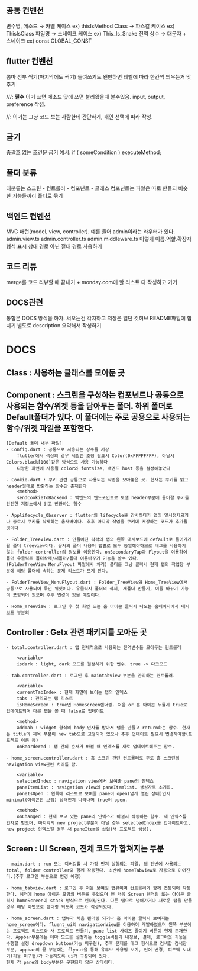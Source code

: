 ## 공통 컨벤션

변수명, 메소드 → 카멜 케이스  ex) thisIsMethod
Class → 파스칼 케이스 ex) ThisIsClass
파일명 → 스네이크 케이스 ex) This_Is_Snake
전역 상수 → 대문자 + 스네이크 ex) const GLOBAL_CONST 

## flutter 컨벤션

콤마 전부 찍기(마지막에도 찍기)
들여쓰기도 왠만하면 레벨에 따라 한칸씩 띄우는거 맞추기

///: 
**필수** 이거 쓰면 메소드 앞에 쓰면 불러왔을때 볼수있음. input, output, preference 작성.  

//:
 이거는 그냥 코드 보는 사람한테 간단하게, 개인 선택에 따라 작성.

## 금기
중괄호 없는 조건문
금기 예시:
if ( someCondition )
     executeMethod;

## 폴더 분류
대분류는 
스크린 - 컨트롤러 - 컴포넌트 - 클래스
컴포넌트는 파일은 따로 만들되 비슷한 기능들끼리 폴더로 묶기

## 백엔드 컨벤션
MVC 패턴(model, view, controller). 예를 들어 admin이라는 라우터가 있다.
admin.view.ts
admin.controller.ts
admin.middleware.ts
이렇게 이름.역할.확장자 형식 표시
상대 경로 아닌 절대 경로 사용하기

## 코드 리뷰
merge를 코드 리뷰할 때 끝내기 + monday.com에 할 리스트 다 작성하고 가기


## DOCS관련
통합본 DOCS 방식을 하자. 써오는건 각자하고 저장은 일단 깃허브 README파일에 합치기
별도로 description 요약해서 작성하기

# DOCS

## Class : 사용하는 클래스를 모아둔 곳

## Component : 스크린을 구성하는 컴포넌트나 공통으로 사용되는 함수/위젯 등을 담아두는 폴더. 하위 폴더로 Default폴더가 있다. 이 폴더에는 주로 공용으로 사용되는 함수/위젯 파일을 포함한다.


    [Default 폴더 내부 파일]
    - Config.dart : 공통으로 사용되는 상수들 저장
        flutter에서 색상의 경우 세밀한 조정 필요시 Color(0xFFFFFFFF), 아닐시 Colors.black[100]같은 방식으로 사용 가능하다 
        다양한 화면에 사용될 color와 fontsize, 백엔드 host 등을 설정해놓았다
            
    - Cookie.dart : 쿠키 관련 공통으로 사용되는 작업을 모아놓은 곳. 현재는 쿠키를 읽고 header형태로 반환하는 함수만 존재한다
        <method>
        sendCookieToBackend : 백엔드의 엔드포인트로 보낼 header부분에 들어갈 쿠키를 안전한 저장소에서 읽고 반환하는 함수

    - Applifecycle_Observer : flutter의 lifecycle을 감시하다가 앱이 일시정지되거나 종료시 쿠키를 삭제하는 옵저버이다. 추후 마지막 작업을 쿠키에 저장하는 코드가 추가될 것이다

    - Folder_TreeView.dart : 만들어진 각각의 탭의 왼쪽 대시보드에 default로 들어가게될 폴더 treeview이다. 유저의 폴더 내용이 탭별로 모두 동일해야하므로 태그를 사용하지 않는 folder controller의 정보를 이용한다. onSecondaryTap과 Flyout을 이용하여 폴더 우클릭후 폴더삭제/새폴더/폴더 이름바꾸기 기능을 쓸수 있다.(FolderTreeView_MenuFlyout 파일에서 처리) 폴더를 그냥 클릭시 현재 탭의 작업창 부분에 해당 폴더에 속하는 문제 리스트가 뜨게 된다.

    - FolderTreeView_MenuFlyout.dart : Folder_TreeView와 Home_TreeView에서 공통으로 사용되어 묶인 위젯이다. 우클릭시 폴더의 삭제, 새폴더 만들기, 이름 바꾸기 기능이 포함되어 있으며 추후 변경이 있을 예정이다.

    - Home_Treeview : 로그인 후 첫 화면 또는 홈 아이콘 클릭시 나오는 홈페이지에서 대시보드 부분의   
    
## Controller : Getx 관련 패키지를 모아둔 곳
    - total.controller.dart : 앱 전체적으로 사용되는 전역변수들 모아두는 컨트롤러
        
        <variable>
        isdark : light, dark 모드를 결정하기 위한 변수. true -> 다크모드

    - tab.controller.dart : 로그인 후 maintabview 부분을 관리하는 컨트롤러. 

        <variable>
        currentTabIndex : 현재 화면에 보이는 탭의 인덱스
        tabs : 관리되는 탭 리스트
        isHomeScreen : true면 HomeScreen렌더링. 처음 or 홈 아이콘 누를시 true로 업데이트되며 다른 탭을 볼 때 false로 업데이트

        <method>
        addTab : widget 형식의 body 인자를 받아서 탭을 만들고 return하는 함수. 현재는 title의 제목 부분이 new tab으로 고정되어 있으나 추후 업데이트 필요시 변경해야함(프로젝트 이름 등)
        onReordered : 탭 간의 순서가 바뀔 때 인덱스를 새로 업데이트해주는 함수.

    - home_screen.controller.dart : 홈 스크린 관련 컨트롤러로 주로 홈 스크린의 navigation view관련 처리를 함.
        
        <variable>
        selectedIndex : navigation view에서 보여줄 pane의 인덱스 
        paneItemList : navigation view의 paneItemlist. 생성자로 초기화.
        paneIsOpen : 왼쪽에 리스트로 보여줄 pane이 open(넓게 열린 상태)인지 minimal(아이콘만 보임) 상태인지 나타내며 true이 open.

        <method>
        onChanged : 현재 보고 있는 pane의 인덱스가 바뀔시 작동하는 함수. 새 인덱스를 인자로 받으며, 마지막의 new project부분이 아닐 경우 selectedIndex를 업데이트하고, new project 인덱스일 경우 새 paneItem을 삽입(새 프로젝트 생성).

## Screen : UI Screen, 전체 코드가 합쳐지는 부분
    - main.dart : run 또는 디버깅할 시 가장 먼저 실행되는 파일. 앱 전반에 사용되는 total, folder controller와 함께 작동한다. 초반에 homeTabview로 자동으로 이어진다.(추후 로그인 부분으로 변경 예정)

    - home_tabview.dart : 로그인 후 처음 보여질 탭뷰이며 컨트롤러와 함께 연동되어 작동한다. 헤더에 home 아이콘 모양의 버튼을 두었으며 맨 처음 Screen 렌더링 또는 아이콘 클릭시 homeScreen이 stack 방식으로 렌더링된다. 다른 탭으로 넘어가거나 새로운 탭을 만들경우 해당 화면으로 렌더링 되도록 코드가 작성되었다.

    - home_screen.dart : 탭뷰가 처음 렌더링 되거나 홈 아이콘 클릭시 보여지는 home_screen이다. fluent_ui의 navigationView를 이용하여 개발하였으며 왼쪽 부분에는 프로젝트 리스트와 새 프로젝트 만들기, pane list 사이즈 줄이기 버튼이 현재 존재한다. Appbar부분에는 테마 모드를 설정하는 toggle버튼과 내정보, 결제, 로그아웃 기능을 수행할 설정 dropdown button(기능 미구현), 추후 문제를 태그 형식으로 검색할 검색창 부분, appbar의 끝 부분에는 flyout을 통해 유튜브 사용법 보기, 언어 변경, 피드백 보내기(기능 미구현)가 가능하도록 ui가 구성되어 있다.
    현재 각 pane의 body부분은 구현되지 않은 상태이다.



